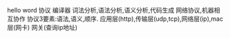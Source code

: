 hello word
协议
编译器
词法分析,语法分析,语义分析,代码生成
网络协议,机器相互协作
协议3要素:语法,语义,顺序.
应用层(http),传输层(udp,tcp),网络层(ip),mac层(网卡)
网关(查询ip地址)

